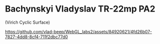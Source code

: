 # Bachynskyi Vladyslav TR-22mp PA2
(Virich Cyclic Surface)

https://github.com/vlad-beep/WebGL_labs2/assets/84920621/4fd26b07-7827-4dd8-8cf4-711f2dbc77d0

